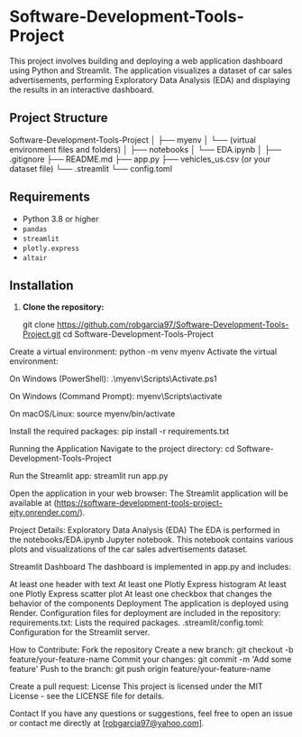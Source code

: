 # Software-Development-Tools-Project

This project involves building and deploying a web application dashboard using Python and Streamlit. The application visualizes a dataset of car sales advertisements, performing Exploratory Data Analysis (EDA) and displaying the results in an interactive dashboard.


## Project Structure

Software-Development-Tools-Project
│
├── myenv
│ └── (virtual environment files and folders)
│
├── notebooks
│ └── EDA.ipynb
│
├── .gitignore
├── README.md
├── app.py
├── vehicles_us.csv (or your dataset file)
└── .streamlit
└── config.toml


## Requirements

- Python 3.8 or higher
- `pandas`
- `streamlit`
- `plotly.express`
- `altair`

## Installation

1. **Clone the repository:**

   git clone https://github.com/robgarcia97/Software-Development-Tools-Project.git
   cd Software-Development-Tools-Project

Create a virtual environment:
python -m venv myenv
Activate the virtual environment:

On Windows (PowerShell):
.\myenv\Scripts\Activate.ps1

On Windows (Command Prompt):
myenv\Scripts\activate

On macOS/Linux:
source myenv/bin/activate

Install the required packages:
pip install -r requirements.txt

Running the Application
Navigate to the project directory:
cd Software-Development-Tools-Project

Run the Streamlit app:
streamlit run app.py

Open the application in your web browser:
The Streamlit application will be available at (https://software-development-tools-project-ejty.onrender.com/).

Project Details:
Exploratory Data Analysis (EDA)
The EDA is performed in the notebooks/EDA.ipynb Jupyter notebook. This notebook contains various plots and visualizations of the car sales advertisements dataset.

Streamlit Dashboard
The dashboard is implemented in app.py and includes:

At least one header with text
At least one Plotly Express histogram
At least one Plotly Express scatter plot
At least one checkbox that changes the behavior of the components
Deployment
The application is deployed using Render. Configuration files for deployment are included in the repository:
requirements.txt: Lists the required packages.
.streamlit/config.toml: Configuration for the Streamlit server.


How to Contribute:
Fork the repository
Create a new branch: git checkout -b feature/your-feature-name
Commit your changes: git commit -m 'Add some feature'
Push to the branch: git push origin feature/your-feature-name

Create a pull request:
License
This project is licensed under the MIT License - see the LICENSE file for details.

Contact
If you have any questions or suggestions, feel free to open an issue or contact me directly at [robgarcia97@yahoo.com].

